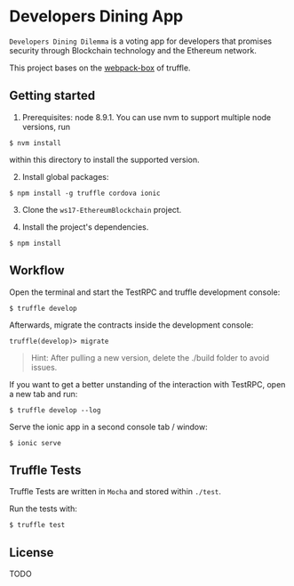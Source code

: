 # Developers Dining App

`Developers Dining Dilemma` is a voting app for developers that promises security through Blockchain technology and the Ethereum network.

This project bases on the [webpack-box](https://github.com/truffle-box/webpack-box) of truffle.

## Getting started

1. Prerequisites: node 8.9.1. You can use nvm to support multiple node versions, run 
  ```shell
  $ nvm install 
  ```
within this directory to install the supported version.

2. Install global packages: 
  ```shell
  $ npm install -g truffle cordova ionic
  ```

3. Clone the `ws17-EthereumBlockchain` project.

4. Install the project's dependencies.

  ```shell
  $ npm install
  ```

## Workflow

  Open the terminal and start the TestRPC and truffle development console:

  ```shell
  $ truffle develop 
  ```

  Afterwards, migrate the contracts inside the development console:

  ```shell 
  truffle(develop)> migrate
  ``` 
  
  > Hint: After pulling a new version, delete the ./build folder to avoid issues.
  
  If you want to get a better unstanding of the interaction with TestRPC, 
  open a new tab and run:
  ```shell 
  $ truffle develop --log
   ``` 


  Serve the ionic app in a second console tab / window:
  ```shell
  $ ionic serve
  ```

## Truffle Tests
  Truffle Tests are written in `Mocha` and stored within `./test`. 

  Run the tests with:

  ```shell
  $ truffle test
  ```

## License

TODO

